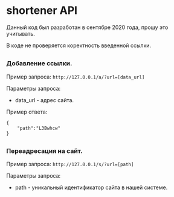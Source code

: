 # shortener API

Данный код был разработан в сентябре 2020 года, прошу это учитывать.

В коде не проверяется коректность введенной ссылки.

##
### Добавление ссылки.

Пример запроса: `http://127.0.0.1/a/?url=[data_url]`

Параметры запроса:

   * data_url - адрес сайта.
   
Пример ответа:

    {
        "path":"L3Bwhcw"
    }
    
##
### Переадресация на сайт.

Пример запроса: `http://127.0.0.1/s/?url=[path]`

Параметры запроса:

   * path - уникальный идентификатор сайта в нашей системе.
